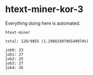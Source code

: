 # htext-miner-kor-3

Everything doing here is automated.

```
htext-miner

total: 128/9855 (1.2988330796549974%)

job0: 23
job1: 27
job2: 25
job3: 27
job4: 26
```